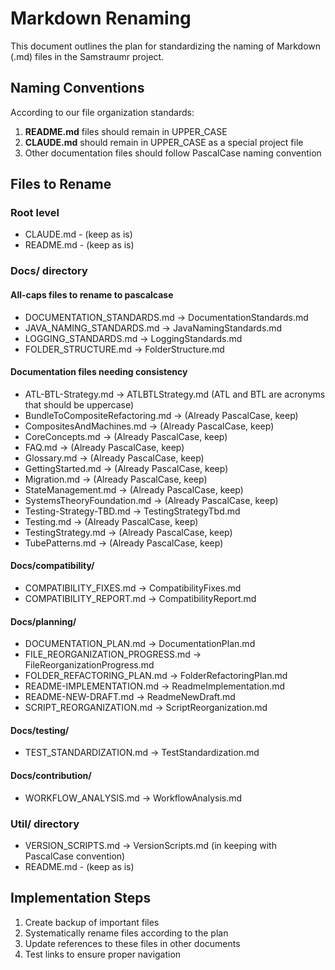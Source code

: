# Markdown Renaming

This document outlines the plan for standardizing the naming of Markdown (.md) files in the Samstraumr project.

## Naming Conventions

According to our file organization standards:

1. **README.md** files should remain in UPPER_CASE
2. **CLAUDE.md** should remain in UPPER_CASE as a special project file
3. Other documentation files should follow PascalCase naming convention

## Files to Rename

### Root level

- CLAUDE.md - (keep as is)
- README.md - (keep as is)

### Docs/ directory

#### All-caps files to rename to pascalcase

- DOCUMENTATION_STANDARDS.md → DocumentationStandards.md
- JAVA_NAMING_STANDARDS.md → JavaNamingStandards.md
- LOGGING_STANDARDS.md → LoggingStandards.md
- FOLDER_STRUCTURE.md → FolderStructure.md

#### Documentation files needing consistency

- ATL-BTL-Strategy.md → ATLBTLStrategy.md (ATL and BTL are acronyms that should be uppercase)
- BundleToCompositeRefactoring.md → (Already PascalCase, keep)
- CompositesAndMachines.md → (Already PascalCase, keep)
- CoreConcepts.md → (Already PascalCase, keep)
- FAQ.md → (Already PascalCase, keep)
- Glossary.md → (Already PascalCase, keep)
- GettingStarted.md → (Already PascalCase, keep)
- Migration.md → (Already PascalCase, keep)
- StateManagement.md → (Already PascalCase, keep)
- SystemsTheoryFoundation.md → (Already PascalCase, keep)
- Testing-Strategy-TBD.md → TestingStrategyTbd.md
- Testing.md → (Already PascalCase, keep)
- TestingStrategy.md → (Already PascalCase, keep)
- TubePatterns.md → (Already PascalCase, keep)

#### Docs/compatibility/

- COMPATIBILITY_FIXES.md → CompatibilityFixes.md
- COMPATIBILITY_REPORT.md → CompatibilityReport.md

#### Docs/planning/

- DOCUMENTATION_PLAN.md → DocumentationPlan.md
- FILE_REORGANIZATION_PROGRESS.md → FileReorganizationProgress.md
- FOLDER_REFACTORING_PLAN.md → FolderRefactoringPlan.md
- README-IMPLEMENTATION.md → ReadmeImplementation.md
- README-NEW-DRAFT.md → ReadmeNewDraft.md
- SCRIPT_REORGANIZATION.md → ScriptReorganization.md

#### Docs/testing/

- TEST_STANDARDIZATION.md → TestStandardization.md

#### Docs/contribution/

- WORKFLOW_ANALYSIS.md → WorkflowAnalysis.md

### Util/ directory

- VERSION_SCRIPTS.md → VersionScripts.md (in keeping with PascalCase convention)
- README.md - (keep as is)

## Implementation Steps

1. Create backup of important files
2. Systematically rename files according to the plan
3. Update references to these files in other documents
4. Test links to ensure proper navigation
